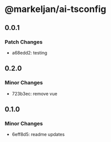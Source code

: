 # @markeljan/ai-tsconfig

## 0.0.1

### Patch Changes

- a68edd2: testing

## 0.2.0

### Minor Changes

- 723b3ec: remove vue

## 0.1.0

### Minor Changes

- 6eff8d5: readme updates
